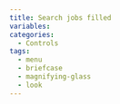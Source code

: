 ```yaml
---
title: Search jobs filled
variables:
categories:
  - Controls
tags:
  - menu
  - briefcase
  - magnifying-glass
  - look
---
```

